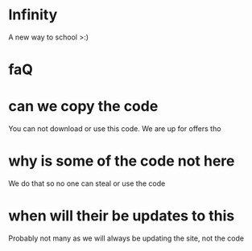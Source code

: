 # Infinity
A new way to school >:)
# faQ
# can we copy the code
You can not download or use this code. We are up for offers tho
# why is some of the code not here
We do that so no one can steal or use the code
# when will their be updates to this
Probably not many as we will always be updating the site, not the code

